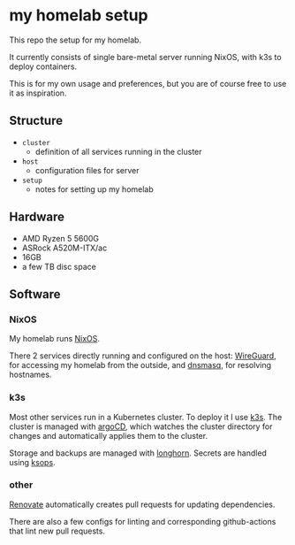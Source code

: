 # my homelab setup

This repo the setup for my homelab.

It currently consists of single bare-metal server running NixOS, with k3s to
deploy containers.

This is for my own usage and preferences, but you are of course free to use it
as inspiration.

## Structure

- `cluster`
  - definition of all services running in the cluster
- `host`
  - configuration files for server
- `setup`
  - notes for setting up my homelab

## Hardware

- AMD Ryzen 5 5600G
- ASRock A520M-ITX/ac
- 16GB
- a few TB disc space

## Software

### NixOS

My homelab runs [NixOS](https://nixos.org/).

There 2 services directly running and configured on the host:
[WireGuard](https://www.wireguard.com/), for accessing my homelab from the
outside, and [dnsmasq](https://dnsmasq.org/), for resolving hostnames.

### k3s

Most other services run in a Kubernetes cluster. To deploy it I use
[k3s](https://k3s.io/). The cluster is managed with
[argoCD](https://argoproj.github.io/cd), which watches the cluster directory for
changes and automatically applies them to the cluster.

Storage and backups are managed with
[longhorn](https://github.com/longhorn/longhorn). Secrets are handled using
[ksops](https://github.com/viaduct-ai/kustomize-sops).

### other

[Renovate](https://github.com/renovatebot/renovate) automatically creates pull
requests for updating dependencies.

There are also a few configs for linting and corresponding github-actions that
lint new pull requests.
